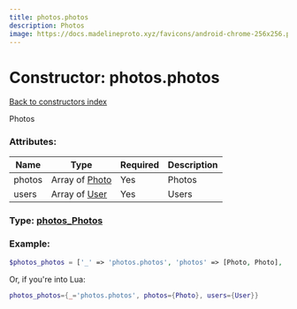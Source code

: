 ```yaml
---
title: photos.photos
description: Photos
image: https://docs.madelineproto.xyz/favicons/android-chrome-256x256.png
---
```

# Constructor: photos.photos  
[Back to constructors index](index.md)



Photos

### Attributes:

| Name     |    Type       | Required | Description |
|----------|---------------|----------|-------------|
|photos|Array of [Photo](../types/Photo.md) | Yes|Photos|
|users|Array of [User](../types/User.md) | Yes|Users|



### Type: [photos\_Photos](../types/photos_Photos.md)


### Example:

```php
$photos_photos = ['_' => 'photos.photos', 'photos' => [Photo, Photo], 'users' => [User, User]];
```  


Or, if you're into Lua:

```lua
photos_photos={_='photos.photos', photos={Photo}, users={User}}

```


